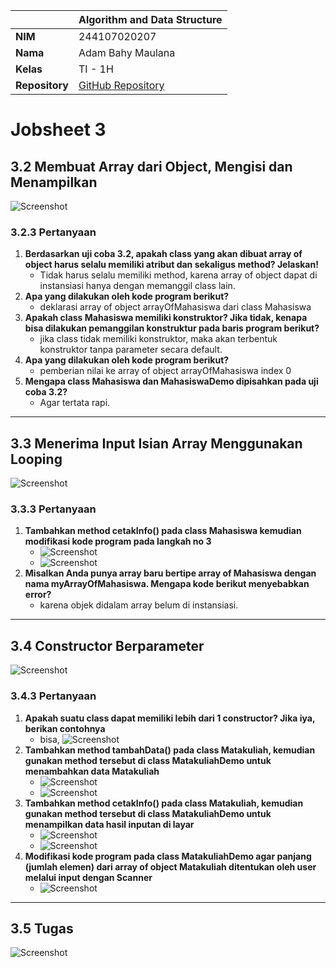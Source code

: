 |                | Algorithm and Data Structure                                                  |
| -------------- | ----------------------------------------------------------------------------- |
| **NIM**        | 244107020207                                                                  |
| **Nama**       | Adam Bahy Maulana                                                             |
| **Kelas**      | TI - 1H                                                                       |
| **Repository** | [GitHub Repository](https://github.com/adambahyn/01_AdamBahyMaulana_PRAKALSD) |

# Jobsheet 3

## 3.2 Membuat Array dari Object, Mengisi dan Menampilkan

![Screenshot](1.png)

### **3.2.3 Pertanyaan**

1. **Berdasarkan uji coba 3.2, apakah class yang akan dibuat array of object harus selalu memiliki atribut dan sekaligus method? Jelaskan!**
   - Tidak harus selalu memiliki method, karena array of object dapat di instansiasi hanya dengan memanggil class lain.
2. **Apa yang dilakukan oleh kode program berikut?**
   - deklarasi array of object arrayOfMahasiswa dari class Mahasiswa
3. **Apakah class Mahasiswa memiliki konstruktor? Jika tidak, kenapa bisa dilakukan pemanggilan konstruktur pada baris program berikut?**
   - jika class tidak memiliki konstruktor, maka akan terbentuk konstruktor tanpa parameter secara default.
4. **Apa yang dilakukan oleh kode program berikut?**
   - pemberian nilai ke array of object arrayOfMahasiswa index 0
5. **Mengapa class Mahasiswa dan MahasiswaDemo dipisahkan pada uji coba 3.2?**
   - Agar tertata rapi.

---

## 3.3 Menerima Input Isian Array Menggunakan Looping

![Screenshot](2.png)

### **3.3.3 Pertanyaan**

1. **Tambahkan method cetakInfo() pada class Mahasiswa kemudian modifikasi kode program pada langkah no 3**
   - ![Screenshot](4.png)
   - ![Screenshot](5.png)
2. **Misalkan Anda punya array baru bertipe array of Mahasiswa dengan nama myArrayOfMahasiswa. Mengapa kode berikut menyebabkan error?**
   - karena objek didalam array belum di instansiasi.

---

## 3.4 Constructor Berparameter

![Screenshot](3.png)

<!-- ### **Fungsi Mahasiswa01 Secara Keseluruhan**
1. Menampilkan informasi mahasiswa melalui metode `tampilkanInformasi()`.
2. Mengubah kelas mahasiswa dengan metode `ubahKelas()`.
3. Memperbarui nilai IPK dengan validasi rentang (0.0 - 4.0) melalui metode `updateIpk()`.
4. Menentukan kategori kinerja mahasiswa berdasarkan IPK dengan metode `nilaiKinerja()`. -->

### **3.4.3 Pertanyaan**

1. **Apakah suatu class dapat memiliki lebih dari 1 constructor? Jika iya, berikan contohnya**
   - bisa, ![Screenshot](6.png)
2. **Tambahkan method tambahData() pada class Matakuliah, kemudian gunakan method tersebut di class MatakuliahDemo untuk menambahkan data Matakuliah**
   - ![Screenshot](7.png)
   - ![Screenshot](8.png)
3. **Tambahkan method cetakInfo() pada class Matakuliah, kemudian gunakan method tersebut di class MatakuliahDemo untuk menampilkan data hasil inputan di layar**
   - ![Screenshot](9.png)
   - ![Screenshot](10.png)
4. **Modifikasi kode program pada class MatakuliahDemo agar panjang (jumlah elemen) dari array of object Matakuliah ditentukan oleh user melalui input dengan Scanner**
     - ![Screenshot](11.png)


---

## 3.5 Tugas

![Screenshot](12.png)
